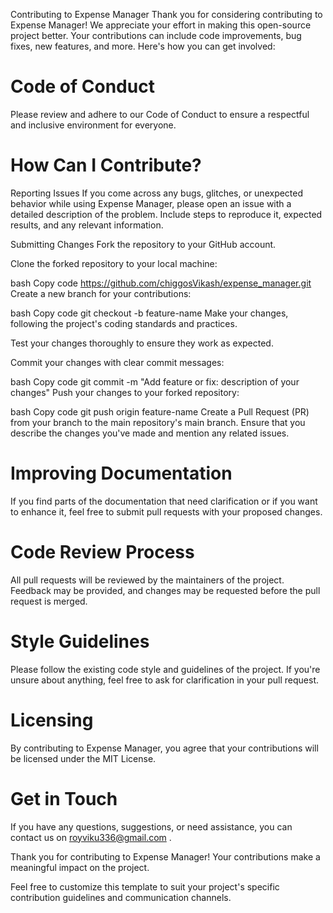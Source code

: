 Contributing to Expense Manager
Thank you for considering contributing to Expense Manager! We appreciate your effort in making this open-source project better. Your contributions can include code improvements, bug fixes, new features, and more. Here's how you can get involved:

# Code of Conduct
Please review and adhere to our Code of Conduct to ensure a respectful and inclusive environment for everyone.

# How Can I Contribute?
Reporting Issues
If you come across any bugs, glitches, or unexpected behavior while using Expense Manager, please open an issue with a detailed description of the problem. Include steps to reproduce it, expected results, and any relevant information.

Submitting Changes
Fork the repository to your GitHub account.

Clone the forked repository to your local machine:

bash
Copy code
https://github.com/chiggosVikash/expense_manager.git
Create a new branch for your contributions:

bash
Copy code
git checkout -b feature-name
Make your changes, following the project's coding standards and practices.

Test your changes thoroughly to ensure they work as expected.

Commit your changes with clear commit messages:

bash
Copy code
git commit -m "Add feature or fix: description of your changes"
Push your changes to your forked repository:

bash
Copy code
git push origin feature-name
Create a Pull Request (PR) from your branch to the main repository's main branch. Ensure that you describe the changes you've made and mention any related issues.

# Improving Documentation
If you find parts of the documentation that need clarification or if you want to enhance it, feel free to submit pull requests with your proposed changes.

# Code Review Process

All pull requests will be reviewed by the maintainers of the project. Feedback may be provided, and changes may be requested before the pull request is merged.

# Style Guidelines

Please follow the existing code style and guidelines of the project. If you're unsure about anything, feel free to ask for clarification in your pull request.

# Licensing
By contributing to Expense Manager, you agree that your contributions will be licensed under the MIT License.

# Get in Touch
If you have any questions, suggestions, or need assistance, you can contact us on royviku336@gmail.com .

Thank you for contributing to Expense Manager! Your contributions make a meaningful impact on the project.

Feel free to customize this template to suit your project's specific contribution guidelines and communication channels.




